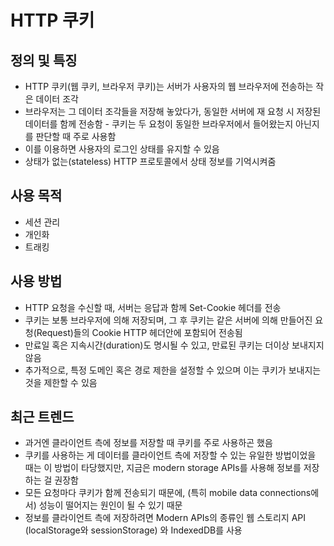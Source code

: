 # HTTP 쿠키

## 정의 및 특징

- HTTP 쿠키(웹 쿠키, 브라우저 쿠키)는 서버가 사용자의 웹 브라우저에 전송하는 작은 데이터 조각
- 브라우저는 그 데이터 조각들을 저장해 놓았다가, 동일한 서버에 재 요청 시 저장된 데이터를 함께 전송함 - 쿠키는 두 요청이 동일한 브라우저에서 들어왔는지 아닌지를 판단할 때 주로 사용함
- 이를 이용하면 사용자의 로그인 상태를 유지할 수 있음
- 상태가 없는(stateless) HTTP 프로토콜에서 상태 정보를 기억시켜줌

## 사용 목적

- 세션 관리
- 개인화
- 트래킹

## 사용 방법
- HTTP 요청을 수신할 때, 서버는 응답과 함께 Set-Cookie 헤더를 전송
- 쿠키는 보통 브라우저에 의해 저장되며, 그 후 쿠키는 같은 서버에 의해 만들어진 요청(Request)들의 Cookie HTTP 헤더안에 포함되어 전송됨 
- 만료일 혹은 지속시간(duration)도 명시될 수 있고, 만료된 쿠키는 더이상 보내지지 않음 
- 추가적으로, 특정 도메인 혹은 경로 제한을 설정할 수 있으며 이는 쿠키가 보내지는 것을 제한할 수 있음

## 최근 트렌드

- 과거엔 클라이언트 측에 정보를 저장할 때 쿠키를 주로 사용하곤 했음
- 쿠키를 사용하는 게 데이터를 클라이언트 측에 저장할 수 있는 유일한 방법이었을 때는 이 방법이 타당했지만, 지금은 modern storage APIs를 사용해 정보를 저장하는 걸 권장함
- 모든 요청마다 쿠키가 함께 전송되기 때문에, (특히 mobile data connections에서) 성능이 떨어지는 원인이 될 수 있기 때문
- 정보를 클라이언트 측에 저장하려면 Modern APIs의 종류인 웹 스토리지 API (localStorage와 sessionStorage) 와 IndexedDB를 사용
